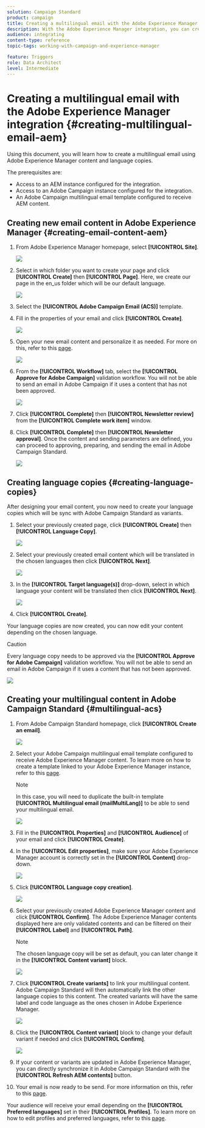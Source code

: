 ```yaml
---
solution: Campaign Standard
product: campaign
title: Creating a multilingual email with the Adobe Experience Manager integration.
description: With the Adobe Experience Manager integration, you can create content directly in AEM and use it later on in Adobe Campaign.
audience: integrating
content-type: reference
topic-tags: working-with-campaign-and-experience-manager

feature: Triggers
role: Data Architect
level: Intermediate
---
```


# Creating a multilingual email with the Adobe Experience Manager integration {#creating-multilingual-email-aem}

Using this document, you will learn how to create a multilingual email using Adobe Experience Manager content and language copies.

The prerequisites are:

* Access to an AEM instance configured for the integration.
* Access to an Adobe Campaign instance configured for the integration.
* An Adobe Campaign multilingual email template configured to receive AEM content.

## Creating new email content in Adobe Experience Manager {#creating-email-content-aem}

1. From Adobe Experience Manager homepage, select **[!UICONTROL Site]**.

   ![](assets/aem_acs_1.png)

1. Select in which folder you want to create your page and click **[!UICONTROL Create]** then **[!UICONTROL Page]**. Here, we create our page in the en_us folder which will be our default language.

   ![](assets/aem_acs_2.png)

1. Select the **[!UICONTROL Adobe Campaign Email (ACS)]** template.

1. Fill in the properties of your email and click **[!UICONTROL Create]**.

   ![](assets/aem_acs_3.png)

1. Open your new email content and personalize it as needed. For more on this, refer to this [page](../../integrating/using/creating-email-experience-manager.md#editing-email-aem).

   ![](assets/aem_acs_4.png)

1. From the **[!UICONTROL Workflow]** tab, select the **[!UICONTROL Approve for Adobe Campaign]** validation workflow. You will not be able to send an email in Adobe Campaign if it uses a content that has not been approved.

   ![](assets/aem_acs_7.png)

1. Click **[!UICONTROL Complete]** then **[!UICONTROL Newsletter review]** from the **[!UICONTROL Complete work item]** window.

1. Click **[!UICONTROL Complete]** then **[!UICONTROL Newsletter approval]**. Once the content and sending parameters are defined, you can proceed to approving, preparing, and sending the email in Adobe Campaign Standard.

   ![](assets/aem_acs_8.png)

## Creating language copies {#creating-language-copies}

After designing your email content, you now need to create your language copies which will be sync with Adobe Campaign Standard as variants.

1. Select your previously created page, click **[!UICONTROL Create]** then **[!UICONTROL Language Copy]**.

   ![](assets/aem_acs_5.png)

1. Select your previously created email content which will be translated in the chosen languages then click **[!UICONTROL Next]**.

   ![](assets/aem_acs_6.png)

1. In the **[!UICONTROL Target language(s)]** drop-down, select in which language your content will be translated then click **[!UICONTROL Next]**.

   ![](assets/aem_acs_9.png)

1. Click **[!UICONTROL Create]**.

Your language copies are now created, you can now edit your content depending on the chosen language.

>[!CAUTION]
>
>Every language copy needs to be approved via the **[!UICONTROL Approve for Adobe Campaign]** validation workflow. You will not be able to send an email in Adobe Campaign if it uses a content that has not been approved.

![](assets/aem_acs_11.png)

## Creating your multilingual content in Adobe Campaign Standard {#multilingual-acs}

1. From Adobe Campaign Standard homepage, click **[!UICONTROL Create an email]**.

    ![](assets/aem_acs_12.png)

1. Select your Adobe Campaign multilingual email template configured to receive Adobe Experience Manager content. To learn more on how to create a template linked to your Adobe Experience Manager instance, refer to this [page](../../integrating/using/configure-experience-manager.md#config-acs).

   >[!NOTE]
   >
   >In this case, you will need to duplicate the built-in template **[!UICONTROL Multilingual email (mailMultiLang)]** to be able to send your multilingual email.

    ![](assets/aem_acs_13.png)

1. Fill in the **[!UICONTROL Properties]** and **[!UICONTROL Audience]** of your email and click **[!UICONTROL Create]**.

1. In the **[!UICONTROL Edit properties]**, make sure your Adobe Experience Manager account is correctly set in the **[!UICONTROL Content]** drop-down.

    ![](assets/aem_acs_20.png)

1. Click **[!UICONTROL Language copy creation]**.

    ![](assets/aem_acs_16.png)

1. Select your previously created Adobe Experience Manager content and click **[!UICONTROL Confirm]**. The Adobe Experience Manager contents displayed here are only validated contents and can be filtered on their **[!UICONTROL Label]** and **[!UICONTROL Path]**.

   >[!NOTE]
   >
   >The chosen language copy will be set as default, you can later change it in the **[!UICONTROL Content variant]** block.

    ![](assets/aem_acs_17.png)

1. Click **[!UICONTROL Create variants]** to link your multilingual content. Adobe Campaign Standard will then automatically link the other language copies to this content. The created variants will have the same label and code language as the ones chosen in Adobe Experience Manager.

    ![](assets/aem_acs_18.png)

1. Click the **[!UICONTROL Content variant]** block to change your default variant if needed and click **[!UICONTROL Confirm]**.

    ![](assets/aem_acs_19.png)

1. If your content or variants are updated in Adobe Experience Manager, you can directly synchronize it in Adobe Campaign Standard with the **[!UICONTROL Refresh AEM contents]** button.

1. Your email is now ready to be send. For more information on this, refer to this [page](../../sending/using/get-started-sending-messages.md).

Your audience will receive your email depending on the **[!UICONTROL Preferred languages]** set in their **[!UICONTROL Profiles]**. To learn more on how to edit profiles and preferred languages, refer to this [page](../../audiences/using/editing-profiles.md).
